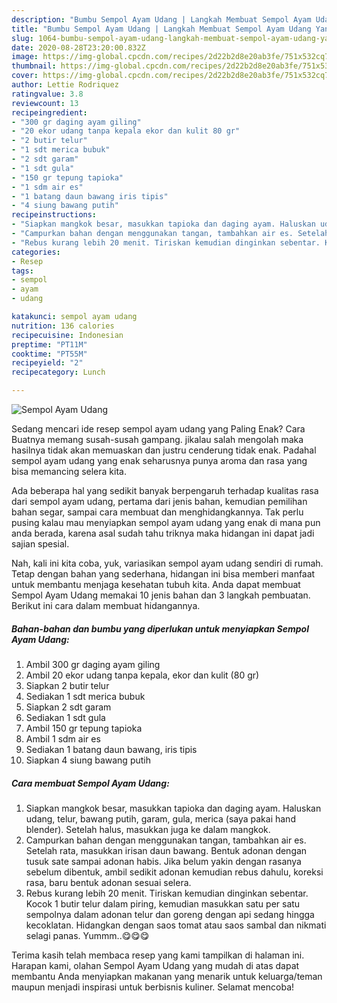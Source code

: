 ```yaml
---
description: "Bumbu Sempol Ayam Udang | Langkah Membuat Sempol Ayam Udang Yang Menggugah Selera"
title: "Bumbu Sempol Ayam Udang | Langkah Membuat Sempol Ayam Udang Yang Menggugah Selera"
slug: 1064-bumbu-sempol-ayam-udang-langkah-membuat-sempol-ayam-udang-yang-menggugah-selera
date: 2020-08-28T23:20:00.832Z
image: https://img-global.cpcdn.com/recipes/2d22b2d8e20ab3fe/751x532cq70/sempol-ayam-udang-foto-resep-utama.jpg
thumbnail: https://img-global.cpcdn.com/recipes/2d22b2d8e20ab3fe/751x532cq70/sempol-ayam-udang-foto-resep-utama.jpg
cover: https://img-global.cpcdn.com/recipes/2d22b2d8e20ab3fe/751x532cq70/sempol-ayam-udang-foto-resep-utama.jpg
author: Lettie Rodriquez
ratingvalue: 3.8
reviewcount: 13
recipeingredient:
- "300 gr daging ayam giling"
- "20 ekor udang tanpa kepala ekor dan kulit 80 gr"
- "2 butir telur"
- "1 sdt merica bubuk"
- "2 sdt garam"
- "1 sdt gula"
- "150 gr tepung tapioka"
- "1 sdm air es"
- "1 batang daun bawang iris tipis"
- "4 siung bawang putih"
recipeinstructions:
- "Siapkan mangkok besar, masukkan tapioka dan daging ayam. Haluskan udang, telur, bawang putih, garam, gula, merica (saya pakai hand blender). Setelah halus, masukkan juga ke dalam mangkok."
- "Campurkan bahan dengan menggunakan tangan, tambahkan air es. Setelah rata, masukkan irisan daun bawang. Bentuk adonan dengan tusuk sate sampai adonan habis. Jika belum yakin dengan rasanya sebelum dibentuk, ambil sedikit adonan kemudian rebus dahulu, koreksi rasa, baru bentuk adonan sesuai selera."
- "Rebus kurang lebih 20 menit. Tiriskan kemudian dinginkan sebentar. Kocok 1 butir telur dalam piring, kemudian masukkan satu per satu sempolnya dalam adonan telur dan goreng dengan api sedang hingga kecoklatan. Hidangkan dengan saos tomat atau saos sambal dan nikmati selagi panas. Yummm..😋😋😋"
categories:
- Resep
tags:
- sempol
- ayam
- udang

katakunci: sempol ayam udang 
nutrition: 136 calories
recipecuisine: Indonesian
preptime: "PT11M"
cooktime: "PT55M"
recipeyield: "2"
recipecategory: Lunch

---
```



![Sempol Ayam Udang](https://img-global.cpcdn.com/recipes/2d22b2d8e20ab3fe/751x532cq70/sempol-ayam-udang-foto-resep-utama.jpg)

Sedang mencari ide resep sempol ayam udang yang Paling Enak? Cara Buatnya memang susah-susah gampang. jikalau salah mengolah maka hasilnya tidak akan memuaskan dan justru cenderung tidak enak. Padahal sempol ayam udang yang enak seharusnya punya aroma dan rasa yang bisa memancing selera kita.

Ada beberapa hal yang sedikit banyak berpengaruh terhadap kualitas rasa dari sempol ayam udang, pertama dari jenis bahan, kemudian pemilihan bahan segar, sampai cara membuat dan menghidangkannya. Tak perlu pusing kalau mau menyiapkan sempol ayam udang yang enak di mana pun anda berada, karena asal sudah tahu triknya maka hidangan ini dapat jadi sajian spesial.




Nah, kali ini kita coba, yuk, variasikan sempol ayam udang sendiri di rumah. Tetap dengan bahan yang sederhana, hidangan ini bisa memberi manfaat untuk membantu menjaga kesehatan tubuh kita. Anda dapat membuat Sempol Ayam Udang memakai 10 jenis bahan dan 3 langkah pembuatan. Berikut ini cara dalam membuat hidangannya.

<!--inarticleads1-->

##### Bahan-bahan dan bumbu yang diperlukan untuk menyiapkan Sempol Ayam Udang:

1. Ambil 300 gr daging ayam giling
1. Ambil 20 ekor udang tanpa kepala, ekor dan kulit (80 gr)
1. Siapkan 2 butir telur
1. Sediakan 1 sdt merica bubuk
1. Siapkan 2 sdt garam
1. Sediakan 1 sdt gula
1. Ambil 150 gr tepung tapioka
1. Ambil 1 sdm air es
1. Sediakan 1 batang daun bawang, iris tipis
1. Siapkan 4 siung bawang putih




<!--inarticleads2-->

##### Cara membuat Sempol Ayam Udang:

1. Siapkan mangkok besar, masukkan tapioka dan daging ayam. Haluskan udang, telur, bawang putih, garam, gula, merica (saya pakai hand blender). Setelah halus, masukkan juga ke dalam mangkok.
1. Campurkan bahan dengan menggunakan tangan, tambahkan air es. Setelah rata, masukkan irisan daun bawang. Bentuk adonan dengan tusuk sate sampai adonan habis. Jika belum yakin dengan rasanya sebelum dibentuk, ambil sedikit adonan kemudian rebus dahulu, koreksi rasa, baru bentuk adonan sesuai selera.
1. Rebus kurang lebih 20 menit. Tiriskan kemudian dinginkan sebentar. Kocok 1 butir telur dalam piring, kemudian masukkan satu per satu sempolnya dalam adonan telur dan goreng dengan api sedang hingga kecoklatan. Hidangkan dengan saos tomat atau saos sambal dan nikmati selagi panas. Yummm..😋😋😋




Terima kasih telah membaca resep yang kami tampilkan di halaman ini. Harapan kami, olahan Sempol Ayam Udang yang mudah di atas dapat membantu Anda menyiapkan makanan yang menarik untuk keluarga/teman maupun menjadi inspirasi untuk berbisnis kuliner. Selamat mencoba!
